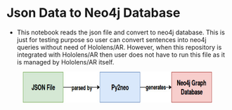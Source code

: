 # Json Data to Neo4j Database

* This notebook reads the json file and convert to neo4j database. This is just for testing purpose so user can convert sentences into neo4j queries without need of Hololens/AR. However, when this repository is integrated with Hololens/AR then user does not have to run this file as it is managed by Hololens/AR itself.

<p align="center">
  <img width="430" height="70" src="../images/json2Neo.jpg">
</p>
